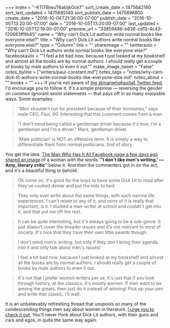 +++
index = "-KTI7BiwuT6abijkOckT"
sort_create_date = 1475642160
sort_last_updated = 1475695140
sort_publish_date = 1475698800
create_date = "2016-10-04T21:36:00-07:00"
publish_date = "2016-10-05T13:20:00-07:00"
date = "2016-10-05T13:20:00-07:00"
last_updated = "2016-10-05T12:19:00-07:00"
preview_url = "33859486-b836-cd13-4c43-f20683ff9b45"
name = "Why can't Dick Lit authors write normal books like everyone else?"
title = "Why can't Dick Lit authors write normal books like everyone else?"
type = "Column"
link = ""
shareimage = ""
twitterauto = "Why can't Dick Lit authors write normal books like everyone else?"
facebookauto = "\"I feel a bit bad now, because I just looked at my bookshelf and almost all the books are by normal authors. I should really get a couple of books by male authors to even it out.\""
make_image_tweet = "False"
notes_byline = ["writers/paul-constant.md"]
notes_tags = "notes/why-cant-dick-lit-authors-write-normal-books-like-everyone-else.md"
notes_about = ""
books = ""
+++
If you're not aware of [the @manwhohasitall Twitter feed](https://twitter.com/manwhohasitall), I'd encourage you to follow it. It's a simple premise — reversing the gender on common ignorant sexist statements — that pays off in so many enjoyable ways. Some examples:

<blockquote>"Men shouldn't run for president because of their hormones," says male CEO, Paul, 60. Interesting that this comment comes from a man.</blockquote>

<blockquote>"I don't mind being called a gentleman driver because it's true, I'm a gentleman and I'm a driver." Mark, gentleman driver.</blockquote>

<blockquote>'Male politician' is NOT an offensive term. It is simply a way to differentiate them from normal politicians. End of story.</blockquote>

You get the idea. [The Man Who Has It All Facebook page a few days ago shared an image](https://www.facebook.com/MANWHOHASITALL/photos/a.846983778753948.1073741829.845933925525600/1055459491239708/?type=3&theater) of a woman with the words "**'I don't like men's writing.' — Amy, literary critic**" below it. And then the commenters got in on the act, and it's a beautiful thing to behold.

<blockquote>Oh come on, it's good for the boys to have some Dick Lit to read after they've cooked dinner and put the kids to bed.</blockquote>

<blockquote>They only ever write about the same things, with such narrow life experiences. I can't relate to any of it, and none of it is really that important, is it. I studied a man-writer at school and couldn't get into it, and that put me off the rest.</blockquote>

<blockquote>It can be quite interesting, but it's always going to be a sub-genre. It just doesn't cover the broader issues and it's not relevant to most of society. It's nice that they have their own little awards though.</blockquote>

<blockquote>I don't mind men's writing, but only if they don't bring their agenda into it and only talk about men's issues!</blockquote>

<blockquote>I feel a bit bad now, because I just looked at my bookshelf and almost all the books are by normal authors. I should really get a couple of books by male authors to even it out.</blockquote>

<blockquote>It's not that I prefer women writers per se, it's just that if you look through history, at the classics, it's mostly women. If men want to be among the greats, then just do it instead of whining! Pick up your pen and write that classic. I'll wait.</blockquote>

It is an unbelievably refreshing thread that unspools so many of the condescending things men say about women in literature. [I urge you to check it out](https://www.facebook.com/MANWHOHASITALL/photos/a.846983778753948.1073741829.845933925525600/1055459491239708/?type=3&theater). You'll never think about Dick Lit authors, with their guns and cars and egos, in quite the same way again.
